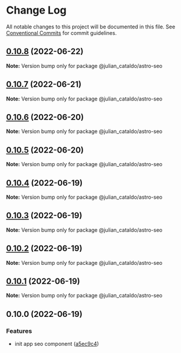 # Change Log

All notable changes to this project will be documented in this file.
See [Conventional Commits](https://conventionalcommits.org) for commit guidelines.

## [0.10.8](https://github.com/JulianCataldo/astro/compare/@julian_cataldo/astro-seo@0.10.7...@julian_cataldo/astro-seo@0.10.8) (2022-06-22)

**Note:** Version bump only for package @julian_cataldo/astro-seo





## [0.10.7](https://github.com/JulianCataldo/astro/compare/@julian_cataldo/astro-seo@0.10.6...@julian_cataldo/astro-seo@0.10.7) (2022-06-21)

**Note:** Version bump only for package @julian_cataldo/astro-seo





## [0.10.6](https://github.com/JulianCataldo/astro/compare/@julian_cataldo/astro-seo@0.10.5...@julian_cataldo/astro-seo@0.10.6) (2022-06-20)

**Note:** Version bump only for package @julian_cataldo/astro-seo





## [0.10.5](https://github.com/JulianCataldo/astro/compare/@julian_cataldo/astro-seo@0.10.4...@julian_cataldo/astro-seo@0.10.5) (2022-06-20)

**Note:** Version bump only for package @julian_cataldo/astro-seo





## [0.10.4](https://github.com/JulianCataldo/astro/compare/@julian_cataldo/astro-seo@0.10.3...@julian_cataldo/astro-seo@0.10.4) (2022-06-19)

**Note:** Version bump only for package @julian_cataldo/astro-seo





## [0.10.3](https://github.com/JulianCataldo/astro/compare/@julian_cataldo/astro-seo@0.10.2...@julian_cataldo/astro-seo@0.10.3) (2022-06-19)

**Note:** Version bump only for package @julian_cataldo/astro-seo





## [0.10.2](https://github.com/JulianCataldo/astro/compare/@julian_cataldo/astro-seo@0.10.1...@julian_cataldo/astro-seo@0.10.2) (2022-06-19)

**Note:** Version bump only for package @julian_cataldo/astro-seo





## [0.10.1](https://github.com/JulianCataldo/astro/compare/@julian_cataldo/astro-seo@0.10.0...@julian_cataldo/astro-seo@0.10.1) (2022-06-19)

**Note:** Version bump only for package @julian_cataldo/astro-seo





## 0.10.0 (2022-06-19)


### Features

* init app seo component ([a5ec9c4](https://github.com/JulianCataldo/astro/commit/a5ec9c4e6de454addc0b9c499d28f0f6b3ea3515))
